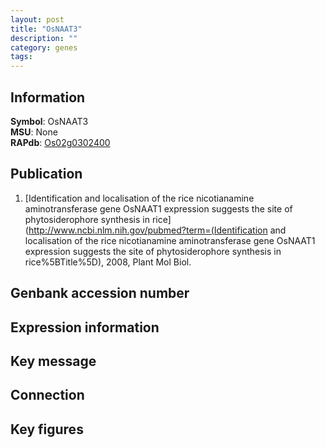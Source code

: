 ```yaml
---
layout: post
title: "OsNAAT3"
description: ""
category: genes
tags: 
---
```


## Information
__Symbol__: OsNAAT3  
__MSU__: None  
__RAPdb__: [Os02g0302400](http://rapdb.dna.affrc.go.jp/viewer/gbrowse_details/irgsp1?name=Os02g0302400)  

## Publication
1. [Identification and localisation of the rice nicotianamine aminotransferase gene OsNAAT1 expression suggests the site of phytosiderophore synthesis in rice](http://www.ncbi.nlm.nih.gov/pubmed?term=(Identification and localisation of the rice nicotianamine aminotransferase gene OsNAAT1 expression suggests the site of phytosiderophore synthesis in rice%5BTitle%5D), 2008, Plant Mol Biol.

## Genbank accession number

## Expression information

## Key message

## Connection

## Key figures


